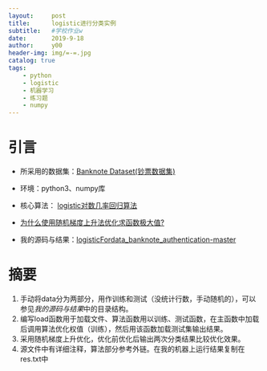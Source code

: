 ```yaml
---
layout:     post
title:      logistic进行分类实例
subtitle:   #学校作业w
date:       2019-9-18
author:     y00
header-img: img/=-=.jpg
catalog: true
tags:
    - python
    - logistic
    - 机器学习
    - 练习题
    - numpy
---
```


# 引言
* 所采用的数据集：[Banknote Dataset(钞票数据集)](https://blog.csdn.net/fengbingchun/article/details/78624358)
* 环境：python3、numpy库
* 核心算法： [logistic对数几率回归算法](https://zhuanlan.zhihu.com/p/36670444) 

* [为什么使用随机梯度上升法优化求函数极大值?](https://www.cnblogs.com/chenyang920/p/7426187.html)

* 我的源码与结果：[logisticFordata_banknote_authentication-master](https://github.com/snowflowersnowflake/logisticFordata_banknote_authentication-master)


# 摘要

1. 手动将data分为两部分，用作训练和测试（没统计行数，手动随机的），可以参见*我的源码与结果*中的目录结构。
2. 编写load函数用于加载文件、算法函数用以训练、测试函数，在主函数中加载后调用算法优化权值（训练），然后用该函数加载测试集输出结果。
3. 采用随机梯度上升优化，优化前优化后输出两次分类结果比较优化效果。
4. 源文件中有详细注释，算法部分参考外链。在我的机器上运行结果复制在res.txt中
